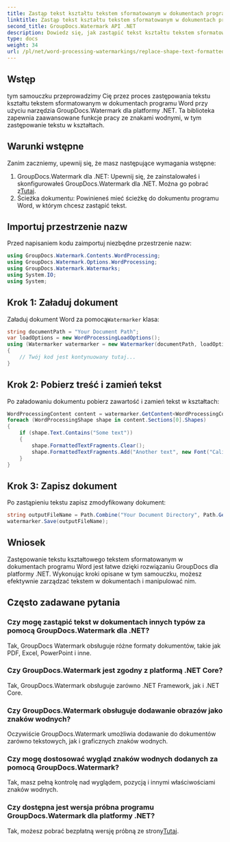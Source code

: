 ```yaml
---
title: Zastąp tekst kształtu tekstem sformatowanym w dokumentach programu Word
linktitle: Zastąp tekst kształtu tekstem sformatowanym w dokumentach programu Word
second_title: GroupDocs.Watermark API .NET
description: Dowiedz się, jak zastąpić tekst kształtu tekstem sformatowanym w dokumentach programu Word przy użyciu narzędzia GroupDocs.Watermark dla platformy .NET. Twoje możliwości edycji dokumentów bez wysiłku.
type: docs
weight: 34
url: /pl/net/word-processing-watermarkings/replace-shape-text-formatted-text-word-docs/
---
```

## Wstęp
tym samouczku przeprowadzimy Cię przez proces zastępowania tekstu kształtu tekstem sformatowanym w dokumentach programu Word przy użyciu narzędzia GroupDocs.Watermark dla platformy .NET. Ta biblioteka zapewnia zaawansowane funkcje pracy ze znakami wodnymi, w tym zastępowanie tekstu w kształtach.
## Warunki wstępne
Zanim zaczniemy, upewnij się, że masz następujące wymagania wstępne:
1.  GroupDocs.Watermark dla .NET: Upewnij się, że zainstalowałeś i skonfigurowałeś GroupDocs.Watermark dla .NET. Można go pobrać z[Tutaj](https://releases.groupdocs.com/Watermark/net/).
2. Ścieżka dokumentu: Powinieneś mieć ścieżkę do dokumentu programu Word, w którym chcesz zastąpić tekst.

## Importuj przestrzenie nazw
Przed napisaniem kodu zaimportuj niezbędne przestrzenie nazw:
```csharp
using GroupDocs.Watermark.Contents.WordProcessing;
using GroupDocs.Watermark.Options.WordProcessing;
using GroupDocs.Watermark.Watermarks;
using System.IO;
using System;
```
## Krok 1: Załaduj dokument
 Załaduj dokument Word za pomocą`Watermarker` klasa:
```csharp
string documentPath = "Your Document Path";
var loadOptions = new WordProcessingLoadOptions();
using (Watermarker watermarker = new Watermarker(documentPath, loadOptions))
{
    // Twój kod jest kontynuowany tutaj...
}
```
## Krok 2: Pobierz treść i zamień tekst
Po załadowaniu dokumentu pobierz zawartość i zamień tekst w kształtach:
```csharp
WordProcessingContent content = watermarker.GetContent<WordProcessingContent>();
foreach (WordProcessingShape shape in content.Sections[0].Shapes)
{
    if (shape.Text.Contains("Some text"))
    {
        shape.FormattedTextFragments.Clear();
        shape.FormattedTextFragments.Add("Another text", new Font("Calibri", 19, FontStyle.Bold), Color.Red, Color.Aqua);
    }
}
```
## Krok 3: Zapisz dokument
Po zastąpieniu tekstu zapisz zmodyfikowany dokument:
```csharp
string outputFileName = Path.Combine("Your Document Directory", Path.GetFileName(documentPath));
watermarker.Save(outputFileName);
```

## Wniosek
Zastępowanie tekstu kształtowego tekstem sformatowanym w dokumentach programu Word jest łatwe dzięki rozwiązaniu GroupDocs dla platformy .NET. Wykonując kroki opisane w tym samouczku, możesz efektywnie zarządzać tekstem w dokumentach i manipulować nim.

## Często zadawane pytania
### Czy mogę zastąpić tekst w dokumentach innych typów za pomocą GroupDocs.Watermark dla .NET?
Tak, GroupDocs Watermark obsługuje różne formaty dokumentów, takie jak PDF, Excel, PowerPoint i inne.
### Czy GroupDocs.Watermark jest zgodny z platformą .NET Core?
Tak, GroupDocs.Watermark obsługuje zarówno .NET Framework, jak i .NET Core.
### Czy GroupDocs.Watermark obsługuje dodawanie obrazów jako znaków wodnych?
Oczywiście GroupDocs.Watermark umożliwia dodawanie do dokumentów zarówno tekstowych, jak i graficznych znaków wodnych.
### Czy mogę dostosować wygląd znaków wodnych dodanych za pomocą GroupDocs.Watermark?
Tak, masz pełną kontrolę nad wyglądem, pozycją i innymi właściwościami znaków wodnych.
### Czy dostępna jest wersja próbna programu GroupDocs.Watermark dla platformy .NET?
 Tak, możesz pobrać bezpłatną wersję próbną ze strony[Tutaj](https://releases.groupdocs.com/).